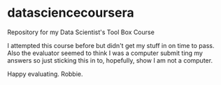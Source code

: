 datasciencecoursera
===================

Repository for my Data Scientist's Tool Box Course

I attempted this course before but didn't get my stuff in on time to pass.
Also the evaluator seemed to think I was a computer submit ting my answers 
so just sticking this in to, hopefully, show I am not a computer.

Happy evaluating.
Robbie.

